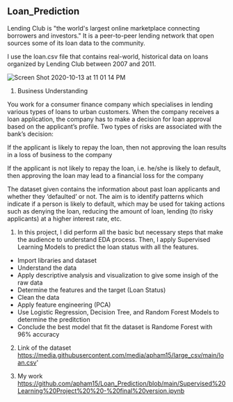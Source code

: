 ## **Loan_Prediction**

Lending Club is "the world's largest online marketplace connecting borrowers and investors." It is a peer-to-peer lending network that open sources some of its loan data to the community.

I use the loan.csv file that contains real-world, historical data on loans organized by Lending Club between 2007 and 2011.

![Screen Shot 2020-10-13 at 11 01 14 PM](https://user-images.githubusercontent.com/63126292/95942130-01280980-0da8-11eb-88a8-cfa750120469.png)

1. Business Understanding

You work for a consumer finance company which specialises in lending various types of loans to urban customers. When the company receives a loan application, the company has to make a decision for loan approval based on the applicant’s profile. Two types of risks are associated with the bank’s decision:

If the applicant is likely to repay the loan, then not approving the loan results in a loss of business to the company

If the applicant is not likely to repay the loan, i.e. he/she is likely to default, then approving the loan may lead to a financial loss for the company

The dataset given contains the information about past loan applicants and whether they ‘defaulted’ or not. The aim is to identify patterns which indicate if a person is likely to default, which may be used for taking actions such as denying the loan, reducing the amount of loan, lending (to risky applicants) at a higher interest rate, etc.

1. In this project, I did perform all the basic but necessary steps that make the audience to understand EDA process. Then, I apply Supervised Learning Models to predict the loan status with all the features.

* Import libraries and dataset
* Understand the data
* Apply descriptive analysis and visualization to give some insigh of the raw data
* Determine the features and the target (Loan Status)
* Clean the data 
* Apply feature engineering (PCA)
* Use Logistic Regression, Decision Tree, and Random Forest Models to determine the preditction
* Conclude the best model that fit the dataset is Randome Forest with 96% accuracy

2. Link of the dataset 
https://media.githubusercontent.com/media/apham15/large_csv/main/loan.csv'

3. My work
https://github.com/apham15/Loan_Prediction/blob/main/Supervised%20Learning%20Project%20%20-%20final%20version.ipynb
